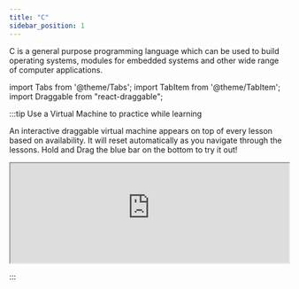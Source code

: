```yaml
---
title: "C"
sidebar_position: 1
---
```


C is a general purpose programming language which can be used to build operating systems, modules for embedded systems and other wide range of computer applications.

import Tabs from '@theme/Tabs';
import TabItem from '@theme/TabItem';
import Draggable from "react-draggable";

:::tip Use a Virtual Machine to practice while learning

An interactive draggable virtual machine appears on top of every lesson based on availability. It will reset automatically as you navigate through the lessons. Hold and Drag the blue bar on the bottom to try it out!

<Draggable>
  <div class="card-demo" style={{position: "relative", zIndex: 5,}}>
    <div
      class="card"
      style={{ backgroundColor: "#000000", position: "relative", zIndex: 5, height: "auto",}}
    >
      <iframe
        src="https://vm.theprogrammingfoundation.org/c.html"
        width="100%"
        height="180px"
        background= "black"
        overflow="hidden"
      ></iframe>
      <div class = "card__body" style={{ backgroundColor: "#1d9dff", position: "relative", zIndex: 5, width: "-50px", height: "auto",}}></div>
    </div>
  </div>
</Draggable>

:::
